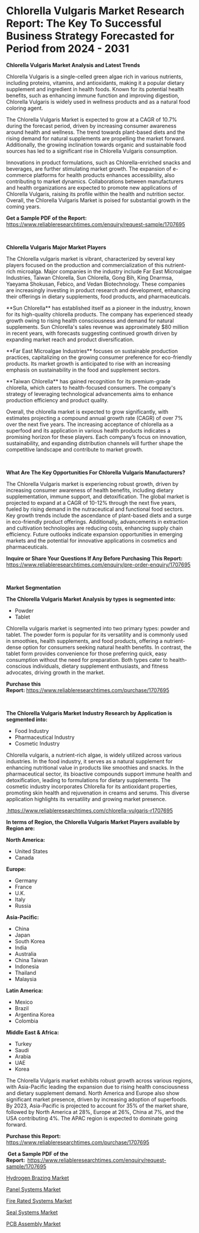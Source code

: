 <p><h1>Chlorella Vulgaris Market Research Report: The Key To Successful Business Strategy Forecasted for Period from 2024 - 2031</h1></p><p><strong>Chlorella Vulgaris Market Analysis and Latest Trends</strong></p>
<p><p>Chlorella Vulgaris is a single-celled green algae rich in various nutrients, including proteins, vitamins, and antioxidants, making it a popular dietary supplement and ingredient in health foods. Known for its potential health benefits, such as enhancing immune function and improving digestion, Chlorella Vulgaris is widely used in wellness products and as a natural food coloring agent.</p><p>The Chlorella Vulgaris Market is expected to grow at a CAGR of 10.7% during the forecast period, driven by increasing consumer awareness around health and wellness. The trend towards plant-based diets and the rising demand for natural supplements are propelling the market forward. Additionally, the growing inclination towards organic and sustainable food sources has led to a significant rise in Chlorella Vulgaris consumption.</p><p>Innovations in product formulations, such as Chlorella-enriched snacks and beverages, are further stimulating market growth. The expansion of e-commerce platforms for health products enhances accessibility, also contributing to market dynamics. Collaborations between manufacturers and health organizations are expected to promote new applications of Chlorella Vulgaris, raising its profile within the health and nutrition sector. Overall, the Chlorella Vulgaris Market is poised for substantial growth in the coming years.</p></p>
<p><strong>Get a Sample PDF of the Report:&nbsp;</strong> <a href="https://www.reliableresearchtimes.com/enquiry/request-sample/1707695?utm_campaign=1393&utm_medium=2&utm_source=Github&utm_content=ia&utm_term=07102024&utm_id=chlorella-vulgaris">https://www.reliableresearchtimes.com/enquiry/request-sample/1707695</a></p>
<p>&nbsp;</p>
<p><strong>Chlorella Vulgaris Major Market Players</strong></p>
<p><p>The Chlorella vulgaris market is vibrant, characterized by several key players focused on the production and commercialization of this nutrient-rich microalga. Major companies in the industry include Far East Microalgae Industries, Taiwan Chlorella, Sun Chlorella, Gong Bih, King Dnarmsa, Yaeyama Shokusan, Febico, and Vedan Biotechnology. These companies are increasingly investing in product research and development, enhancing their offerings in dietary supplements, food products, and pharmaceuticals.</p><p>**Sun Chlorella** has established itself as a pioneer in the industry, known for its high-quality chlorella products. The company has experienced steady growth owing to rising health consciousness and demand for natural supplements. Sun Chlorella's sales revenue was approximately $80 million in recent years, with forecasts suggesting continued growth driven by expanding market reach and product diversification.</p><p>**Far East Microalgae Industries** focuses on sustainable production practices, capitalizing on the growing consumer preference for eco-friendly products. Its market growth is anticipated to rise with an increasing emphasis on sustainability in the food and supplement sectors.</p><p>**Taiwan Chlorella** has gained recognition for its premium-grade chlorella, which caters to health-focused consumers. The company's strategy of leveraging technological advancements aims to enhance production efficiency and product quality. </p><p>Overall, the chlorella market is expected to grow significantly, with estimates projecting a compound annual growth rate (CAGR) of over 7% over the next five years. The increasing acceptance of chlorella as a superfood and its application in various health products indicates a promising horizon for these players. Each company’s focus on innovation, sustainability, and expanding distribution channels will further shape the competitive landscape and contribute to market growth.</p></p>
<p>&nbsp;</p>
<p><strong>What Are The Key Opportunities For Chlorella Vulgaris Manufacturers?</strong></p>
<p><p>The Chlorella Vulgaris market is experiencing robust growth, driven by increasing consumer awareness of health benefits, including dietary supplementation, immune support, and detoxification. The global market is projected to expand at a CAGR of 10-12% through the next five years, fueled by rising demand in the nutraceutical and functional food sectors. Key growth trends include the ascendance of plant-based diets and a surge in eco-friendly product offerings. Additionally, advancements in extraction and cultivation technologies are reducing costs, enhancing supply chain efficiency. Future outlooks indicate expansion opportunities in emerging markets and the potential for innovative applications in cosmetics and pharmaceuticals.</p></p>
<p><strong>Inquire or Share Your Questions If Any Before Purchasing This Report:</strong> <a href="https://www.reliableresearchtimes.com/enquiry/pre-order-enquiry/1707695?utm_campaign=1393&utm_medium=2&utm_source=Github&utm_content=ia&utm_term=07102024&utm_id=chlorella-vulgaris">https://www.reliableresearchtimes.com/enquiry/pre-order-enquiry/1707695</a></p>
<p>&nbsp;</p>
<p><strong>Market Segmentation</strong></p>
<p><strong>The Chlorella Vulgaris Market Analysis by types is segmented into:</strong></p>
<p><ul><li>Powder</li><li>Tablet</li></ul></p>
<p><p>Chlorella vulgaris market is segmented into two primary types: powder and tablet. The powder form is popular for its versatility and is commonly used in smoothies, health supplements, and food products, offering a nutrient-dense option for consumers seeking natural health benefits. In contrast, the tablet form provides convenience for those preferring quick, easy consumption without the need for preparation. Both types cater to health-conscious individuals, dietary supplement enthusiasts, and fitness advocates, driving growth in the market.</p></p>
<p><strong>Purchase this Report:&nbsp;</strong><a href="https://www.reliableresearchtimes.com/purchase/1707695?utm_campaign=1393&utm_medium=2&utm_source=Github&utm_content=ia&utm_term=07102024&utm_id=chlorella-vulgaris">https://www.reliableresearchtimes.com/purchase/1707695</a></p>
<p>&nbsp;</p>
<p><strong>The Chlorella Vulgaris Market Industry Research by Application is segmented into:</strong></p>
<p><ul><li>Food Industry</li><li>Pharmaceutical Industry</li><li>Cosmetic Industry</li></ul></p>
<p><p>Chlorella vulgaris, a nutrient-rich algae, is widely utilized across various industries. In the food industry, it serves as a natural supplement for enhancing nutritional value in products like smoothies and snacks. In the pharmaceutical sector, its bioactive compounds support immune health and detoxification, leading to formulations for dietary supplements. The cosmetic industry incorporates Chlorella for its antioxidant properties, promoting skin health and rejuvenation in creams and serums. This diverse application highlights its versatility and growing market presence.</p></p>
<p><a href="https://www.reliableresearchtimes.com/chlorella-vulgaris-r1707695?utm_campaign=1393&utm_medium=2&utm_source=Github&utm_content=ia&utm_term=07102024&utm_id=chlorella-vulgaris">&nbsp;https://www.reliableresearchtimes.com/chlorella-vulgaris-r1707695</a></p>
<p><strong>In terms of Region, the Chlorella Vulgaris Market Players available by Region are:</strong></p>
<p>
    <p> <strong> North America: </strong>
        <ul>
            <li>United States</li>
            <li>Canada</li>
        </ul>
        </p> 
    <p> <strong> Europe: </strong>
        <ul>
            <li>Germany</li>
            <li>France</li>
            <li>U.K.</li>
            <li>Italy</li>
            <li>Russia</li>
        </ul>
        </p> 
    <p> <strong> Asia-Pacific: </strong>
        <ul>
            <li>China</li>
            <li>Japan</li>
            <li>South Korea</li>
            <li>India</li>
            <li>Australia</li>
            <li>China Taiwan</li>
            <li>Indonesia</li>
            <li>Thailand</li>
            <li>Malaysia</li>
        </ul>
        </p> 
    <p> <strong> Latin America: </strong>
        <ul>
            <li>Mexico</li>
            <li>Brazil</li>
            <li>Argentina Korea</li>
            <li>Colombia</li>
        </ul>
        </p> 
    <p> <strong> Middle East & Africa: </strong>
        <ul>
            <li>Turkey</li>
            <li>Saudi</li>
            <li>Arabia</li>
            <li>UAE</li>
            <li>Korea</li>
        </ul>
    </p>
    </p>
<p><p>The Chlorella Vulgaris market exhibits robust growth across various regions, with Asia-Pacific leading the expansion due to rising health consciousness and dietary supplement demand. North America and Europe also show significant market presence, driven by increasing adoption of superfoods. By 2023, Asia-Pacific is projected to account for 35% of the market share, followed by North America at 28%, Europe at 26%, China at 7%, and the USA contributing 4%. The APAC region is expected to dominate going forward.</p></p>
<p><strong>Purchase this Report: </strong><a href="https://www.reliableresearchtimes.com/purchase/1707695?utm_campaign=1393&utm_medium=2&utm_source=Github&utm_content=ia&utm_term=07102024&utm_id=chlorella-vulgaris">https://www.reliableresearchtimes.com/purchase/1707695</a></p>
<p>&nbsp;<strong>Get a Sample PDF of the Report:&nbsp;&nbsp;</strong><a href="https://www.reliableresearchtimes.com/enquiry/request-sample/1707695?utm_campaign=1393&utm_medium=2&utm_source=Github&utm_content=ia&utm_term=07102024&utm_id=chlorella-vulgaris">https://www.reliableresearchtimes.com/enquiry/request-sample/1707695</a></p>
<p><strong></strong></p>
<p><p><a href="https://www.linkedin.com/pulse/hydrogen-brazing-market-evolution-future-outlook-forecasting-ghkze?utm_campaign=1393&utm_medium=2&utm_source=Github&utm_content=ia&utm_term=07102024&utm_id=chlorella-vulgaris">Hydrogen Brazing Market</a></p><p><a href="https://www.linkedin.com/pulse/unlocking-growth-potential-strategic-analysis-panel-systems-kzope?utm_campaign=1393&utm_medium=2&utm_source=Github&utm_content=ia&utm_term=07102024&utm_id=chlorella-vulgaris">Panel Systems Market</a></p><p><a href="https://www.linkedin.com/pulse/fire-rated-systems-market-dynamics-application-types-emerging-yx00e?utm_campaign=1393&utm_medium=2&utm_source=Github&utm_content=ia&utm_term=07102024&utm_id=chlorella-vulgaris">Fire Rated Systems Market</a></p><p><a href="https://www.linkedin.com/pulse/global-seal-systems-industry-research-report-competitive-dpb5e?utm_campaign=1393&utm_medium=2&utm_source=Github&utm_content=ia&utm_term=07102024&utm_id=chlorella-vulgaris">Seal Systems Market</a></p><p><a href="https://www.linkedin.com/pulse/strategic-insights-global-pcb-assembly-market-trends-2024-embqe?utm_campaign=1393&utm_medium=2&utm_source=Github&utm_content=ia&utm_term=07102024&utm_id=chlorella-vulgaris">PCB Assembly Market</a></p></p>